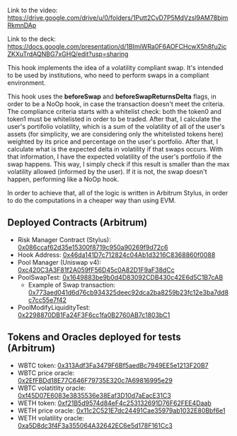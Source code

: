 Link to the video: https://drive.google.com/drive/u/0/folders/1Putt2CvD7P5MdVzsl9AM78bjmRkmnDAp

Link to the deck: https://docs.google.com/presentation/d/1BImiWRa0F6AOFCHcwX5h8fu2icZKXuTrdAQNBG7xGHQ/edit?usp=sharing

This hook implements the idea of a volatility compliant swap. It's intended to be used by institutions, who need to perform swaps in a compliant environment.

This hook uses the **beforeSwap** and **beforeSwapReturnsDelta** flags, in order to be a NoOp hook, in case the transaction doesn't meet the criteria. The compliance criteria starts with a whitelist check: 
both the token0 and token1 must be whitelisted in order to be traded. After that, I calculate the user's portifolio volatility, which is a sum of the volatility of all of the user's assets (for simplicity, 
we are considering only the whitelisted tokens here) weighted by its price and percentage on the user's portfolio. After that, I calculate what is the expected delta in volatility if that swaps occurs.
 With that information, I have the expected volatility of the user's portfolio if the swap happens. This way, I simply check if this result is smaller than the max volatility allowed (informed by the user).
 If it is not, the swap doesn't happen, performing like a NoOp hook.

 In order to achieve that, all of the logic is written in Arbitrum Stylus, in order to do the computations in a cheaper way than using EVM.

 ## Deployed Contracts (Arbitrum)

 - Risk Manager Contract (Stylus): [0x086ccaf62d35e15300f8719c950a90269f9d72c6](https://sepolia.arbiscan.io/address/0x086ccaf62d35e15300f8719c950a90269f9d72c6)
 - Hook Address: [0x46da141D7c712824c04Ab1d3216C8368860f0088](https://sepolia.arbiscan.io/address/0x46da141D7c712824c04Ab1d3216C8368860f0088)
 - Pool Manager (Uniswap v4):  [0xc420C3A3F81f2A059fF56D45c0A82D1F9aF38dCc](https://sepolia.arbiscan.io/address/0xc420C3A3F81f2A059fF56D45c0A82D1F9aF38dCc)
 - PoolSwapTest: [0x1649883be9b0d4D83092CDB430c42E6d5C1B7cAB](https://sepolia.arbiscan.io/address/0x1649883be9b0d4D83092CDB430c42E6d5C1B7cAB)
   - Example of Swap transaction: [0x773aed041d6d76cb934325deec92dca2ba8259b23fc12e3ba7dd8c7cc55e7f42](https://sepolia.arbiscan.io/tx/0x773aed041d6d76cb934325deec92dca2ba8259b23fc12e3ba7dd8c7cc55e7f42)
 - PoolModifyLiquidityTest: [0x2298870DB1Fa24F3F6cc1fa0B2760AB7c1803bC1](https://sepolia.arbiscan.io/address/0x2298870DB1Fa24F3F6cc1fa0B2760AB7c1803bC1)



## Tokens and Oracles deployed for tests (Arbitrum)
- WBTC token: [0x313Adf3Fa3479F6Bf5aedBc7949EE5e1213F20B7](https://sepolia.arbiscan.io/address/0x313Adf3Fa3479F6Bf5aedBc7949EE5e1213F20B7)
- WBTC price oracle: [0x2EfFBDd18E77C646F79735E320c7A69816995e29](https://sepolia.arbiscan.io/address/0x2EfFBDd18E77C646F79735E320c7A69816995e29)
- WBTC volatitlity oracle: [0xf45D07E6083e3835536e38Eaf3D10d7aEacE31C3](https://sepolia.arbiscan.io/address/0xf45D07E6083e3835536e38Eaf3D10d7aEacE31C3)
- WETH token: [0xf21B5d9574d84eF4c253132691D76F62FEE4Daab](https://sepolia.arbiscan.io/address/0xf21B5d9574d84eF4c253132691D76F62FEE4Daab)
- WETH price oracle: [0x11c2C521E7dc24491Cae35979ab1032E80Bbf6e1](https://sepolia.arbiscan.io/address/0x11c2C521E7dc24491Cae35979ab1032E80Bbf6e1)
- WETH volatility oracle: [0xa5D8dc3f4F3a355064A32642EC6e5d178F161Cc3](https://sepolia.arbiscan.io/address/0xa5D8dc3f4F3a355064A32642EC6e5d178F161Cc3)

 
 


